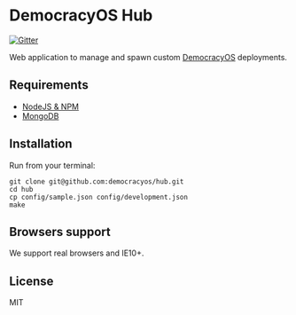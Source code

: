 # DemocracyOS Hub
[![Gitter](https://badges.gitter.im/Join%20Chat.svg)](https://gitter.im/DemocracyOS/app?utm_source=badge&utm_medium=badge&utm_campaign=pr-badge&utm_content=badge)

Web application to manage and spawn custom [DemocracyOS](http://github.com/democracyos/app) deployments.

## Requirements
* [NodeJS & NPM](http://nodejs.org/download)
* [MongoDB](http://www.mongodb.org/downloads)

## Installation

Run from your terminal:

    git clone git@github.com:democracyos/hub.git
    cd hub
    cp config/sample.json config/development.json
    make

## Browsers support
We support real browsers and IE10+.

## License
MIT
